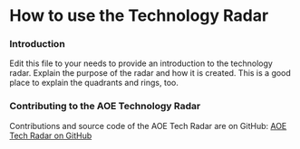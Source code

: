 # How to use the Technology Radar

### Introduction

Edit this file to your needs to provide an introduction to the technology radar. Explain the purpose
of the radar and how it is created. This is a good place to explain the quadrants and rings, too.

### Contributing to the AOE Technology Radar

Contributions and source code of the AOE Tech Radar are on
GitHub: [AOE Tech Radar on GitHub](https://github.com/AOEpeople/aoe_technology_radar)